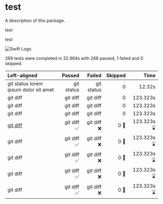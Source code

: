 # test

A description of this package.

test

test


![Swift Logo](https://img.shields.io/badge/Swift-FA7343?style=for-the-badge&logo=swift&logoColor=white)

269 tests were completed in 32.964s with 268 passed, 1 failed and 0 skipped.

| Left-aligned |     Passed     |     Failed     |     Skipped     |     Time     |
| :---         |      ---:      |      ---:      |       ---:      |    ---:      |
| git status lorem ipsum dolor sit amet   | git status     | git status     | 0               |  12.32s      |
| git diff     | git diff       | git diff       | 0               |  123.323s    |
| git diff     | git diff       | git diff       | 0               |  123.323s    |
| git diff     | git diff       | git diff       | 0               |  123.323s    |
| [git diff](Sources/test/test.swift#L4)     | git diff  ✅     | git diff  ❌     | 0     🔀          |  123.323s  ⌛️  |
| git diff     | git diff  ✅     | git diff  ❌     | 0     🔀          |  123.323s  ⌛️  |
| git diff     | git diff  ✅     | git diff  ❌     | 0     🔀          |  123.323s  ⌛️  |
| git diff     | git diff  ✅     | git diff  ❌     | 0     🔀          |  123.323s  ⌛️  |
| git diff     | git diff  ✅     | git diff  ❌     | 0     🔀          |  123.323s  ⌛️  |

